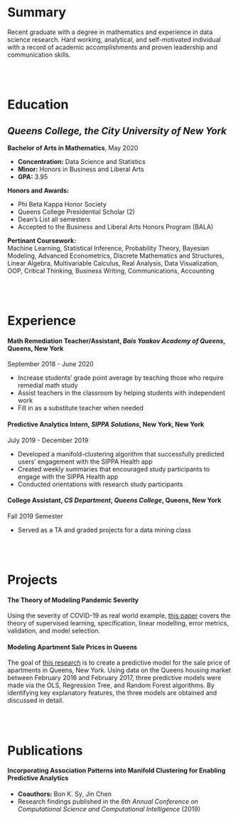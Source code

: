 # Summary
Recent graduate with a degree in mathematics and experience in data science research. Hard working, analytical, and self-motivated individual with a record of academic accomplishments and proven leadership and communication skills.

<br>
<br>

# Education
## _**Queens College**, the City University of New York_ 
**Bachelor of Arts in Mathematics**, May 2020
* **Concentration:** Data Science and Statistics
* **Minor:** Honors in Business and Liberal Arts
* **GPA:** 3.95

**Honors and Awards:**  
* Phi Beta Kappa Honor Society 
* Queens College Presidential Scholar (2) 
* Dean’s List all semesters 
* Accepted to the Business and Liberal Arts Honors Program (BALA)

**Pertinant Coursework:**  
Machine Learning, Statistical Inference, Probability Theory, Bayesian Modeling, Advanced Econometrics, Discrete Mathematics and Structures, Linear Algebra, Multivariable Calculus, Real Analysis, Data Visualization, OOP, Critical Thinking, Business Writing, Communications, Accounting

<br>
<br> 

# Experience
#### **Math Remediation Teacher/Assistant**, _Bais Yaakov Academy of Queens_, Queens, New York
September 2018 - June 2020
* Increase students’ grade point average by teaching those who require remedial math study
* Assist teachers in the classroom by helping students with independent work
*	Fill in as a substitute teacher when needed

#### **Predictive Analytics Intern**, _SIPPA Solutions_, New York, New York
July 2019 - December 2019
* Developed a manifold-clustering algorithm that successfully predicted users’ engagement with the SIPPA Health app
*	Created weekly summaries that encouraged study participants to engage with the SIPPA Health app
*	Conducted orientations with research study participants

#### **College Assistant**, _CS Department_, _Queens College_, Queens, New York
Fall 2019 Semester
* Served as a TA and graded projects for a data mining class

<br>
<br>

# Projects
#### The Theory of Modeling Pandemic Severity
Using the severity of COVID-19 as real world example, [this paper](https://github.com/TzipHoro/QC_MATH_342/tree/master/modeling%20essay) covers the theory of supervised learning, specification, linear modelling, error metrics, validation, and model selection.

#### Modeling Apartment Sale Prices in Queens
The goal of [this research](https://github.com/TzipHoro/QC_MATH_342/tree/master/final%20project) is to create a predictive model for the sale price of apartments in Queens, New York. Using data on the Queens housing market between February 2016 and February 2017,
three predictive models were made via the OLS, Regression Tree, and Random Forest algorithms.
By identifying key explanatory features, the three models are obtained and discussed in detail. 

<br>
<br>

# Publications
#### Incorporating Association Patterns into Manifold Clustering for Enabling Predictive Analytics
* **Coauthors:** Bon K. Sy, Jin Chen
* Research findings published in the _6th Annual Conference on Computational Science and Computational Intelligence_ (2019)







